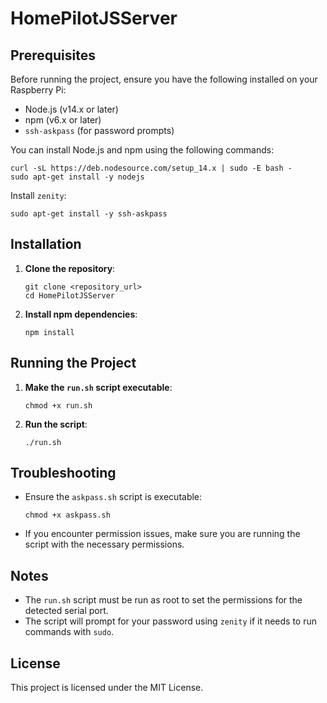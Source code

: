 # HomePilotJSServer

## Prerequisites

Before running the project, ensure you have the following installed on your Raspberry Pi:

- Node.js (v14.x or later)
- npm (v6.x or later)
- `ssh-askpass` (for password prompts)

You can install Node.js and npm using the following commands:

```shell
curl -sL https://deb.nodesource.com/setup_14.x | sudo -E bash -
sudo apt-get install -y nodejs
```

Install `zenity`:

```shell
sudo apt-get install -y ssh-askpass
```

## Installation

1. **Clone the repository**:

   ```shell
   git clone <repository_url>
   cd HomePilotJSServer
   ```

2. **Install npm dependencies**:

   ```shell
   npm install
   ```

## Running the Project

1. **Make the `run.sh` script executable**:

   ```shell
   chmod +x run.sh
   ```

2. **Run the script**:

   ```shell
   ./run.sh
   ```

## Troubleshooting

- Ensure the `askpass.sh` script is executable:

  ```shell
  chmod +x askpass.sh
  ```

- If you encounter permission issues, make sure you are running the script with the necessary permissions.

## Notes

- The `run.sh` script must be run as root to set the permissions for the detected serial port.
- The script will prompt for your password using `zenity` if it needs to run commands with `sudo`.

## License

This project is licensed under the MIT License.

